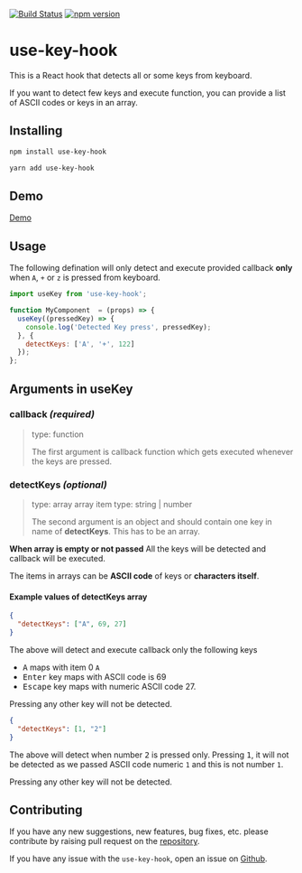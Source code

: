 [![Build Status](https://travis-ci.org/haldarmahesh/use-key-hook.svg?branch=master)](https://travis-ci.org/haldarmahesh/use-key-hook)
[![npm version](https://badge.fury.io/js/use-key-hook.svg)](https://badge.fury.io/js/use-key-hook)

# use-key-hook

This is a React hook that detects all or some keys from keyboard.

If you want to detect few keys and execute function, you can provide a list of ASCII codes or keys in an array.

## Installing

```bash
npm install use-key-hook
```

```bash
yarn add use-key-hook
```

## Demo

[Demo](http://www.maheshhaldar.com/demo-use-key/)

## Usage

The following defination will only detect and execute provided callback **only** when `A`, `+` or `z` is pressed from keyboard.

```javascript
import useKey from 'use-key-hook';

function MyComponent  = (props) => {
  useKey((pressedKey) => {
    console.log('Detected Key press', pressedKey);
  }, {
    detectKeys: ['A', '+', 122]
  });
};
```

## Arguments in useKey

### callback _(required)_

> type: function
>
> The first argument is callback function which gets executed whenever the keys are pressed.

### detectKeys _(optional)_

> type: array
> array item type: string | number
>
> The second argument is an object and should contain one key in name of **detectKeys**.
> This has to be an array.

**When array is empty or not passed** All the keys will be detected and callback will be executed.

The items in arrays can be **ASCII code** of keys or **characters itself**.

#### Example values of detectKeys array

```json
{
  "detectKeys": ["A", 69, 27]
}
```

The above will detect and execute callback only the following keys

- <kbd>A</kbd> maps with item 0 `A`
- <kbd>Enter</kbd> key maps with ASCII code is 69
- <kbd>Escape</kbd> key maps with numeric ASCII code 27.

Pressing any other key will not be detected.

```json
{
  "detectKeys": [1, "2"]
}
```

The above will detect when number <kbd>2</kbd> is pressed only.
Pressing <kbd>1</kbd>, it will not be detected as we passed ASCII code numeric `1` and this is not number `1`.

Pressing any other key will not be detected.

## Contributing

If you have any new suggestions, new features, bug fixes, etc. please contribute by raising pull request on the [repository](https://github.com/haldarmahesh/use-key-hook).

If you have any issue with the `use-key-hook`, open an issue on [Github](https://github.com/haldarmahesh/use-key-hook).
